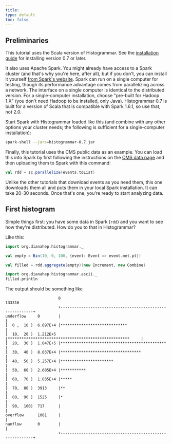 ```yaml
---
title: 
type: default
toc: false
---
```


## Preliminaries

This tutorial uses the Scala version of Histogrammar. See the [installation guide](../../install) for installing version 0.7 or later.

It also uses Apache Spark. You might already have access to a Spark cluster (and that's why you're here, after all), but if you don't, you can install it yourself [from Spark's website](http://spark.apache.org/downloads.html). Spark can run on a single computer for testing, though its performance advantage comes from parallelizing across a network. The interface on a single computer is identical to the distributed version. For a single-computer installation, choose "pre-built for Hadoop 1.X" (you don't need Hadoop to be installed, only Java). Histogrammar 0.7 is built for a version of Scala that is compatible with Spark 1.6.1, so use that, not 2.0.

Start Spark with Histogrammar loaded like this (and combine with any other options your cluster needs; the following is sufficient for a single-computer installation):

```bash
spark-shell --jars=histogrammar-0.7.jar
```

Finally, this tutorial uses the CMS public data as an example. You can load this into Spark by first following the instructions on the [CMS data page](../scala-cmsdata) and then uploading them to Spark with this command:

```scala
val rdd = sc.parallelize(events.toList)
```

Unlike the other tutorials that download events as you need them, this one downloads them all and puts them in your local Spark installation. It can take 20-30 seconds. Once that's one, you're ready to start analyzing data.

## First histogram

Simple things first: you have some data in Spark (`rdd`) and you want to see how they're distributed. How do you to that in Histogrammar?

Like this:

```scala
import org.dianahep.histogrammar._

val empty = Bin(10, 0, 100, {event: Event => event.met.pt})

val filled = rdd.aggregate(empty)(new Increment, new Combine)

import org.dianahep.histogrammar.ascii._
filled.println
```

The output should be something like

```
                       0                                                     133316
                       +----------------------------------------------------------+
underflow     0        |                                                          |
[  0 ,  10 )  6.697E+4 |*****************************                             |
[  10,  20 )  1.212E+5 |*****************************************************     |
[  20,  30 )  1.047E+5 |**********************************************            |
[  30,  40 )  8.037E+4 |***********************************                       |
[  40,  50 )  5.257E+4 |***********************                                   |
[  50,  60 )  2.605E+4 |***********                                               |
[  60,  70 )  1.035E+4 |*****                                                     |
[  70,  80 )  3913     |**                                                        |
[  80,  90 )  1525     |*                                                         |
[  90,  100)  717      |                                                          |
overflow      1061     |                                                          |
nanflow       0        |                                                          |
                       +----------------------------------------------------------+
```



<!--

## First histogram

Simple things first: you have some data in Scala (`events`) and you want to see how they're distributed. How do you do that in Histogrammar?

Like this:

```scala
import org.dianahep.histogrammar._

val histogram = Bin(10, 0, 100, {event: Event => event.met.pt})

for (event <- events.take(1000))
  histogram.fill(event)

import org.dianahep.histogrammar.ascii._
histogram.println
```

The output should be something like

```
                  0                                                         281.600
                  +---------------------------------------------------------------+
underflow     0   |                                                               |
[  0 ,  10 )  152 |**********************************                             |
[  10,  20 )  256 |*********************************************************      |
[  20,  30 )  215 |************************************************               |
[  30,  40 )  160 |************************************                           |
[  40,  50 )  130 |*****************************                                  |
[  50,  60 )  51  |***********                                                    |
[  60,  70 )  24  |*****                                                          |
[  70,  80 )  10  |**                                                             |
[  80,  90 )  1   |                                                               |
[  90,  100)  1   |                                                               |
overflow      0   |                                                               |
nanflow       0   |                                                               |
                  +---------------------------------------------------------------+
```

### What just happened?

The first line,

```scala
import org.dianahep.histogrammar._
```

imports the basic functions and classes you need to define plots. The next gets to the heart of what Histogrammar is all about. It defines an empty histogram:

```scala
val histogram = Bin(10, 0, 100, {event: Event => event.met.pt})
```

This object aggregates a stream of input `Events`, dividing them into ten bins from `0` to `100`. The in-place function `{event: Event => event.met.pt}` defines the quantity of interest by showing how it can be extracted from the data stream.

For physicists accustomed with the HBOOK/PAW/ROOT way of doing things, this is partly familiar: we think of histograms as containers to be filled. (Other data analysis frameworks, which typically deal with datasets that fit in a laptop's memory, fill and plot a histogram in one operation.)

What may be unfamiliar is the in-place function. Typical physics analysis scripts declare ("book") empty histograms in an initialization stage and then fill them in a loop over a zillion events. In Histogrammar, we still have a fill loop, but now the physics-specific logic of what to put in the histogram is located in the initialization phase, next to the binning parameters.

This aids bookkeeping in itself (it's easier to spot an inconsistency between the binning and the fill rule when they're right next to each other), but it also makes it easier to dispatch this fill operation to a data pipeline like Apache Spark. All of the domain-specific logic is declared when the histogram is constructed, so the fill operation can be automated.

Finally, why an ASCII-art histogram? Histogrammar is not intended to replace plotting packages: its purpose is to get data into them. Plotting front-ends copy data from Histogrammar's classes into your plotting library of choice, and the other tutorials in this series cover each of these front-ends. For the sake of quick visualization, though, the Scala base package has ASCII-art methods accessible via

```scala
import org.dianahep.histogrammar.ascii._
println(histogram.ascii)   # or just
histogram.println
```

## Composability

Another fundamental aspect of Histogrammar is hidden in the above. The `Bin` constructor has several arguments with default values:

  * `value`: how to fill a bin between the low and high edges;
  * `underflow`: what to do with data below the low edge;
  * `overflow`: what to do with data above the high edge;
  * `nanflow`: what to do with data that is not a number (`NaN`).

Usually, we'd want to count the number of entries in each bin and count the underflow and overflow (and "nanflow," included so that every input value fills _some_ bin). Therefore, the default for each of these arguments is `Count()`.

To see this, try printing out `histogram` and its parts:

```scala
println(histogram)
<Binning num=10 low=0.0 high=100.0 values=Count underflow=Count overflow=Count nanflow=Count>

println(histogram.values)
List(<Counting 152.0>, <Counting 256.0>, <Counting 215.0>, <Counting 160.0>, <Counting 130.0>, <Counting 51.0>, <Counting 24.0>, <Counting 10.0>, <Counting 1.0>, <Counting 1.0>)

println(histogram.values(0).entries)
152.0
```

Binning and counting are similar things: they can both summarize a data stream. They summarize it in different ways, but they can be drop-in replacements for one another. For instance, here is a two-dimensional histogram:

```scala
val hist2d = Bin(10, -100, 100, {event: Event => event.met.px},
                 value = Bin(10, -100, 100, {event: Event => event.met.py}))

for (event <- events.take(1000))
  hist2d.fill(event)

for (i <- 0 until 10) {
  for (j <- 0 until 10)
    print("%3.0f ".format(hist2d.values(i).values(j).entries))
  println()
}
  0   0   0   0   0   0   0   0   0   0 
  0   0   1   1   0   2   0   0   1   0 
  0   0   0   3   9   9   3   0   0   0 
  0   1   9  14  36  32  18   3   0   0 
  0   2   9  48 105 106  41   7   0   1 
  0   2  11  45 139 119  26   8   1   0 
  0   2   8  21  54  36  22   7   0   0 
  0   0   2   9  14   4   6   0   0   0 
  0   0   0   0   2   0   0   0   0   0 
  0   0   0   0   1   0   0   0   0   0 
```

(Sorry, no ASCII-art for two-dimensional histograms... yet.)

In place of the first binning's counter, we used another binning. Three or four dimensional summaries of a dataset can be produced the same way, though they would be hard to visualize in any plotting library.

We also could have used a counter on its own:

```scala
val count = Count()

for (event <- events.take(1000))
  count.fill(event)

println(count)
<Counting 1000.0>
```

though it's not very enlightening.

### Plotting anything

With binning and counting, we can make histograms of any dimension, but that's still pretty limited. To plot anything, we only need a good set of aggregators and some imagination. For instance, suppose we have an aggregator that averages:

```scala
val average = Average({event: Event => event.met.pt})

for (event <- events.take(1000))
  average.fill(event)

println(average)
<Averaging mean=25.835336155264137>
```

We can combine this with binning to see the average per bin. For instance, we could compute the average pT (`event.met.pt`) per angle phi (`Math.atan2(event.met.py, event.met.px)`). In a cylindrically symmetric experiment, there should be no deviation versus phi.

```scala
val pt_vs_phi = Bin(30, -Math.PI, Math.PI,
                    {event: Event => Math.atan2(event.met.py, event.met.px)},
                    value = Average({event: Event => event.met.pt}))

val events = EventIterator()
for (event <- events.take(100000))
  pt_vs_phi.fill(event)

pt_vs_phi.println
```

The above produces

```
                         24.6564                                            26.6993
                         +--------------------------------------------------------+
[ -3.14 , -2.93 )  25.15 |              +                                         |
[ -2.93 , -2.72 )  26.26 |                                            +           |
[ -2.72 , -2.51 )  25.24 |                +                                       |
[ -2.51 , -2.30 )  25.75 |                              +                         |
[ -2.30 , -2.09 )  25.85 |                                 +                      |
[ -2.09 , -1.88 )  26.07 |                                       +                |
[ -1.88 , -1.68 )  26.02 |                                      +                 |
[ -1.68 , -1.47 )  25.50 |                       +                                |
[ -1.47 , -1.26 )  25.89 |                                  +                     |
[ -1.26 , -1.05 )  26.53 |                                                   +    |
[ -1.05 , -0.838)  26.04 |                                      +                 |
[ -0.838, -0.628)  25.79 |                               +                        |
[ -0.628, -0.419)  26.18 |                                          +             |
[ -0.419, -0.209)  25.27 |                 +                                      |
[ -0.209,  0    )  26.21 |                                           +            |
[  0    ,  0.209)  25.92 |                                   +                    |
[  0.209,  0.419)  25.19 |               +                                        |
[  0.419,  0.628)  25.76 |                              +                         |
[  0.628,  0.838)  25.57 |                         +                              |
[  0.838,  1.05 )  25.80 |                               +                        |
[  1.05 ,  1.26 )  25.45 |                      +                                 |
[  1.26 ,  1.47 )  24.83 |     +                                                  |
[  1.47 ,  1.68 )  25.51 |                       +                                |
[  1.68 ,  1.88 )  25.10 |            +                                           |
[  1.88 ,  2.09 )  24.91 |       +                                                |
[  2.09 ,  2.30 )  25.08 |            +                                           |
[  2.30 ,  2.51 )  25.50 |                       +                                |
[  2.51 ,  2.72 )  25.15 |              +                                         |
[  2.72 ,  2.93 )  25.04 |          +                                             |
[  2.93 ,  3.14 )  25.47 |                      +                                 |
                         +--------------------------------------------------------+
```

Oh no! That doesn't look flat versus phi&mdash; the points seem to be scattered around zero. Perhaps we need error bars.

For that, we'd need to keep track of the variance in each bin, so consider an aggregator that accumulates the variance in addition to the mean.

```scala
val deviations = Deviate({event: Event => event.met.pt})

for (event <- events.take(1000))
  deviations.fill(event)

println(deviations)
<Deviating mean=25.66900474862857, variance=293.20009419456557>
```

Now we can build a classic "profile plot," which displays the mean and the error on the mean of each bin.

```scala
val pt_vs_phi = Bin(30, -Math.PI, Math.PI,
                    {event: Event => Math.atan2(event.met.py, event.met.px)},
                    value = Deviate({event: Event => event.met.pt}))

val events = EventIterator()
for (event <- events.take(100000))
  pt_vs_phi.fill(event)

pt_vs_phi.println
```

And we see that the binwise averages are all consistent with each other.

```
                                    23.5800                                 27.6424
                                    +---------------------------------------------+
[ -3.14 , -2.93 )  25.15 +-  0.2889 |              |--+---|                       |
[ -2.93 , -2.72 )  26.26 +-  0.3171 |                          |---+--|           |
[ -2.72 , -2.51 )  25.24 +-  0.2857 |               |--+---|                      |
[ -2.51 , -2.30 )  25.75 +-  0.2849 |                     |--+--|                 |
[ -2.30 , -2.09 )  25.85 +-  0.2794 |                      |--+--|                |
[ -2.09 , -1.88 )  26.07 +-  0.2715 |                         |--+--|             |
[ -1.88 , -1.68 )  26.02 +-  0.2674 |                        |--+--|              |
[ -1.68 , -1.47 )  25.50 +-  0.2515 |                  |--+--|                    |
[ -1.47 , -1.26 )  25.89 +-  0.2618 |                       |--+--|               |
[ -1.26 , -1.05 )  26.53 +-  0.2583 |                              |--+--|        |
[ -1.05 , -0.838)  26.04 +-  0.2594 |                        |--+--|              |
[ -0.838, -0.628)  25.79 +-  0.2565 |                      |-+--|                 |
[ -0.628, -0.419)  26.18 +-  0.2585 |                          |--+--|            |
[ -0.419, -0.209)  25.27 +-  0.2620 |                |--+--|                      |
[ -0.209,  0    )  26.21 +-  0.2851 |                          |--+--|            |
[  0    ,  0.209)  25.92 +-  0.2750 |                       |--+--|               |
[  0.209,  0.419)  25.19 +-  0.2913 |               |--+--|                       |
[  0.419,  0.628)  25.76 +-  0.2874 |                     |--+--|                 |
[  0.628,  0.838)  25.57 +-  0.2855 |                   |--+--|                   |
[  0.838,  1.05 )  25.80 +-  0.3084 |                     |---+--|                |
[  1.05 ,  1.26 )  25.45 +-  0.3011 |                 |---+--|                    |
[  1.26 ,  1.47 )  24.83 +-  0.3027 |          |---+--|                           |
[  1.47 ,  1.68 )  25.51 +-  0.3066 |                  |--+---|                   |
[  1.68 ,  1.88 )  25.10 +-  0.3112 |             |---+--|                        |
[  1.88 ,  2.09 )  24.91 +-  0.3088 |           |---+--|                          |
[  2.09 ,  2.30 )  25.08 +-  0.3047 |             |---+--|                        |
[  2.30 ,  2.51 )  25.50 +-  0.3130 |                  |--+---|                   |
[  2.51 ,  2.72 )  25.15 +-  0.3249 |              |--+---|                       |
[  2.72 ,  2.93 )  25.04 +-  0.3053 |             |--+---|                        |
[  2.93 ,  3.14 )  25.47 +-  0.3154 |                 |---+--|                    |
                                    +---------------------------------------------+
```

### Alternative binning

So far, we have only replaced the counters in a regularly binned histogram with different functions. We should be able to replace the binning procedure itself.

A regular histogram is like a dense vector of aggregators. Every bin is allocated and initially populated with zero. We could also consider the sparse case, in which bins are only allocated when they are not filled with zero.

To allocate a sparsely binned histogram, we don't need to specify the low and high edges, just the bin width (`10.0` here). Any finite integer is a valid bin index (in practice limited to 64-bit signed integers). We do, however, need to specify a bin width. This is useful for cases in which little is known about the distribution of interest: only a characteristic scale.

```scala
val sparse = SparselyBin(10.0, {event: Event => event.met.px})

for (event <- events.take(1000))
  sparse.fill(event)

println(sparse.bins)
Map(8 -> <Counting 1.0>, -1 -> <Counting 198.0>, -7 -> <Counting 3.0>, 2 -> <Counting 95.0>, -4 -> <Counting 39.0>, 5 -> <Counting 12.0>, 4 -> <Counting 23.0>, -5 -> <Counting 16.0>, 7 -> <Counting 1.0>, -2 -> <Counting 121.0>, 1 -> <Counting 150.0>, -8 -> <Counting 2.0>, 3 -> <Counting 55.0>, -6 -> <Counting 8.0>, 6 -> <Counting 1.0>, -3 -> <Counting 74.0>, 0 -> <Counting 201.0>)
```

Histogrammar represents this kind of aggregator as a hashmap from bin indexes to counters. Needless to say, we could have filled it with averages or deviations or other binning methods.

Here is a sparse two-dimensional histogram. Drawing it is tricky because one has to evade the unfilled indexes.

```scala
val hist2d = SparselyBin(10.0, {event: Event => event.met.px},
                 value = SparselyBin(10.0, {event: Event => event.met.py}))

val events = EventIterator()
for (event <- events.take(1000))
  hist2d.fill(event)

val min = hist2d.values.flatMap(_.minBin).min
for (i <- hist2d.minBin.get to hist2d.maxBin.get) {
  val col = hist2d.bins.get(i)
  col.flatMap(_.maxBin) match {
    case Some(max) =>
      for (j <- min to max)
        hist2d.bins.get(i).flatMap(_.bins.get(j)) match {
          case Some(counting) =>
            print("%3.0f ".format(counting.entries))
          case None =>
            print("    ")
        }
    case None =>
      print("    ")
  }
  println()
}
                          2                   1 
                                      1       1 
                  1   1   3   1   1   1               1 
      1       1   2   5   2   5   4   3   1   3   1 
          1   2   3   2   8  10   8   4   5   2   1 
      1       2   7   9   7  12   6   8   9   4 
      1   2   4   3  12  19  24  21  15  11   6   5       1 
      1   4   7   7  23  27  34  47  19  16  16   6 
      1   2   5   8  20  30  45  56  17  10   5   2   1   1 
      1   1   4   6   8  22  36  28  11   7   5   4       1 
      1           7  14  17  18  13   8   6   8   2   2 
  1       1   2   2   5  10   6   5   7   1   3 
          1   1       1       5   8   5   4   1   1 
              1   1           1   1   3 
                          2   3 
              1 
```

### Superstructures

If counting, averaging, and deviating are aggregators that typically go inside of some kind of binning, there are some aggregators that typically surround a binning. One of these computes fractions.

For decades, physicists have constructed efficiency plots manually: by booking two histograms with exactly the same binning, applying a selection to one and not the other, and then dividing them bin-by-bin. If the bin edges of the two histograms are not correctly aligned or if a code revision is applied to one and not the other, the result silently becomes meaningless.

Histogrammar makes common techniques like fractions into first-class citizens. `Fraction` is an aggregator on the same level as `Bin` and `Count`, and may be mixed freely with them.

```scala
val frac = Fraction({event: Event => event.numPrimaryVertices > 5},
                    Bin(30, 0, 100, {event: Event => event.met.pt}))

val events = EventIterator()
for (event <- events.take(1000000))
  frac.fill(event)

frac.println
```

The final plot is the fraction of events with `numPrimaryVertices > 5` as a function of `met.pt`.

```
                        0.631723                                           0.764523
                        +---------------------------------------------------------+
underflow        nan    |                                                         |
[  0   ,  3.33)  0.6432 |     +                                                   |
[  3.33,  6.67)  0.6649 |              +                                          |
[  6.67,  10  )  0.6803 |                     +                                   |
[  10  ,  13.3)  0.6995 |                             +                           |
[  13.3,  16.7)  0.7205 |                                      +                  |
[  16.7,  20  )  0.7345 |                                            +            |
[  20  ,  23.3)  0.7439 |                                                +        |
[  23.3,  26.7)  0.7303 |                                          +              |
[  26.7,  30  )  0.7139 |                                   +                     |
[  30  ,  33.3)  0.6983 |                             +                           |
[  33.3,  36.7)  0.6791 |                    +                                    |
[  36.7,  40  )  0.6665 |               +                                         |
[  40  ,  43.3)  0.6597 |            +                                            |
[  43.3,  46.7)  0.6708 |                 +                                       |
[  46.7,  50  )  0.6826 |                      +                                  |
[  50  ,  53.3)  0.6886 |                        +                                |
[  53.3,  56.7)  0.7105 |                                  +                      |
[  56.7,  60  )  0.7318 |                                           +             |
[  60  ,  63.3)  0.7308 |                                           +             |
[  63.3,  66.7)  0.7259 |                                        +                |
[  66.7,  70  )  0.7498 |                                                   +     |
[  70  ,  73.3)  0.7535 |                                                    +    |
[  73.3,  76.7)  0.7482 |                                                  +      |
[  76.7,  80  )  0.7410 |                                               +         |
[  80  ,  83.3)  0.7186 |                                     +                   |
[  83.3,  86.7)  0.7510 |                                                   +     |
[  86.7,  90  )  0.7139 |                                   +                     |
[  90  ,  93.3)  0.7117 |                                  +                      |
[  93.3,  96.7)  0.7532 |                                                    +    |
[  96.7,  100 )  0.6634 |              +                                          |
overflow         0.6428 |     +                                                   |
nanflow          nan    |                                                         |
                        +---------------------------------------------------------+
```

Typically, these plots come with error bars, but Histogrammar never assumes statistical techniques: that's the data analyst's job. A naive way to compute error bars on a fraction of counts is to treat them as binomials (valid far from zero or one).

```scala
def naiveConfidenceInterval(numer: Double, denom: Double, z: Double) = {
  val p = numer/denom
  val err = Math.sqrt(p * (1.0 - p) / denom)
  p + z*err
}

frac.println(naiveConfidenceInterval, width=80)
```

We are beginning to learn interesting things about this dataset.

```
                        0.612726                                           0.796966
                        +---------------------------------------------------------+
underflow        nan    |                                                         |
[  0   ,  3.33)  0.6432 |        |+-|                                             |
[  3.33,  6.67)  0.6649 |               |+|                                       |
[  6.67,  10  )  0.6803 |                    |+|                                  |
[  10  ,  13.3)  0.6995 |                          |+|                            |
[  13.3,  16.7)  0.7205 |                                 +|                      |
[  16.7,  20  )  0.7345 |                                     |+                  |
[  20  ,  23.3)  0.7439 |                                        |+               |
[  23.3,  26.7)  0.7303 |                                    +|                   |
[  26.7,  30  )  0.7139 |                               +|                        |
[  30  ,  33.3)  0.6983 |                          +|                             |
[  33.3,  36.7)  0.6791 |                    |+                                   |
[  36.7,  40  )  0.6665 |                |+|                                      |
[  40  ,  43.3)  0.6597 |              |+|                                        |
[  43.3,  46.7)  0.6708 |                 |+|                                     |
[  46.7,  50  )  0.6826 |                    |-+|                                 |
[  50  ,  53.3)  0.6886 |                      |+-|                               |
[  53.3,  56.7)  0.7105 |                             |+-|                        |
[  56.7,  60  )  0.7318 |                                   |-+-|                 |
[  60  ,  63.3)  0.7308 |                                   |-+-|                 |
[  63.3,  66.7)  0.7259 |                                 |-+-|                   |
[  66.7,  70  )  0.7498 |                                        |-+--|           |
[  70  ,  73.3)  0.7535 |                                        |---+--|         |
[  73.3,  76.7)  0.7482 |                                      |---+---|          |
[  76.7,  80  )  0.7410 |                                   |----+---|            |
[  80  ,  83.3)  0.7186 |                           |-----+----|                  |
[  83.3,  86.7)  0.7510 |                                     |-----+-----|       |
[  86.7,  90  )  0.7139 |                        |------+-------|                 |
[  90  ,  93.3)  0.7117 |                      |--------+-------|                 |
[  93.3,  96.7)  0.7532 |                                   |-------+--------|    |
[  96.7,  100 )  0.6634 |     |----------+---------|                              |
overflow         0.6428 |     |---+----|                                          |
nanflow          nan    |                                                         |
                        +---------------------------------------------------------+
```

### Directories

Another important kind of superstructure is the directory. Most analyses require lots of histograms, and it helps to be able to collect them into a bundle. `Label` is an aggregator that names histograms by putting them in a hashmap.

```scala
val bundle = Label(
  "MET px" -> Bin(10, 0, 100, {event: Event => event.met.px}),
  "MET py" -> Bin(10, 0, 100, {event: Event => event.met.py}),
  "num primary" -> Bin(10, 0, 100, {event: Event => event.numPrimaryVertices}))
```

Like any other aggregator, it has a `fill` method. For a collection, this method fills all of its contents.

```scala
for (event <- events.take(1000))
  bundle.fill(event)

println(bundle("MET px").entries)
1000.0

println(bundle("MET py").entries)
1000.0

println(bundle("num primary").entries)
1000.0
```

As a by-product of composability, we get subdirectories for free:

```scala
val bundle = Label(
  "MET" -> Label(
    "px" -> Bin(10, 0, 100, {event: Event => event.met.px}),
    "py" -> Bin(10, 0, 100, {event: Event => event.met.py})
  ),
  "primary" -> Label(
    "num" -> Bin(10, 0, 100, {event: Event => event.numPrimaryVertices})
  )
)

for (event <- events.take(1000))
  bundle.fill(event)

println(bundle("MET")("px").entries)
1000.0

println(bundle("MET")("py").entries)
1000.0

println(bundle("primary")("num").entries)
1000.0
```

## Interoperability

Each of these aggregators has a stable JSON representation that is validated across the different language versions of Histogrammar. That is, you can dump a histogram or group of histograms from Scala to JSON and load that JSON into equivalent structures in Python.

```scala
println(bundle.toJson.stringify)
```

produces

```json
{
  "type": "Label",
  "data": {
    "entries": 1000,
    "type": "Label",
    "data": {
      "MET": {
        "entries": 1000,
        "type": "Bin",
        "data": {
          "px": {
            "low": 0,
            "high": 100,
            "entries": 1000,
            "values:type": "Count",
            "values": [221, 172, 71, 41, 16, 12, 2, 0, 1, 0],
            "underflow:type": "Count", "underflow": 464,
            "overflow:type": "Count", "overflow": 0,
            "nanflow:type": "Count", "nanflow": 0},
          "py": {
            "low": 0,
            "high": 100,
            "entries": 1000,
            "values:type": "Count",
            "values": [198, 120, 65, 46, 27, 3, 1, 2, 0, 0],
            "underflow:type": "Count", "underflow": 538,
            "overflow:type": "Count", "overflow": 0,
            "nanflow:type": "Count", "nanflow": 0}
        }
      },
      "primary": {
        "entries": 1000,
        "type": "Bin",
        "data": {
          "num": {
            "low": 0,
            "high": 100,
            "entries": 1000,
            "values:type": "Count",
            "values": [916, 84, 0, 0, 0, 0, 0, 0, 0, 0],
            "underflow:type": "Count", "underflow": 0,
            "overflow:type": "Count", "overflow": 0,
            "nanflow:type": "Count", "nanflow": 0}
        }
      }
    }
  }
}
```

This allows you to decouple parts of your analysis. It may be easier or faster to aggregate data in one language or framework and then plot it in another. The desire to use a particular library for final plots shouldn't force you to do all of your analysis in that library.

### The grammar of Histogrammar

You may have noticed that all of the aggregator constructors are imperative verbs: `Count`, `Average`, `Bin`, `Label` while the objects themselves are represented as gerunds: `Counting`, `Averaging`, `Binning`, `Labeling`. That distinction has to do with JSON: aggregators have different features before and after serialization.

| Before serialization | After serialization |
|:---------------------|:--------------------|
| Has an associated function that determines how to fill. | Has no such function; might have been filled in another language. (If the function was named, its name is carried over to help with bookkeeping.) |
| Can be filled or combined with other aggregators of the same type. | Can only be combined with other aggregators of the same type. |
| Mutable: `entries` and fill values can change. | Immutable: `entries` and fill values are fixed. |

In statically typed languages like Scala, aggregators are named with a gerund before serialization and past-tense after serialization (`Counted`, `Averaged`, `Binned`, `Labeled`).

```scala
println(bundle)
<Labeling values=Label size=2>

val bundled = Factory.fromJson(bundle.toJson.stringify)

println(bundled)
<Labeled values=Label size=2>
```

In dynamically typed languages like Python, this distinction is not helpful: an aggregator either has an associated function or it does not, and it is always mutable. In these languages, the imperative tense is always used (`Count`, `Average`, `Bin`, `Label`).

## Fistful of aggregators

[The specification](../../specification) lists all of the available aggregators and how to use each one. However, that may be too much information for a start.

The most useful aggregators are the following. Tinker with them to get familiar; building up an analysis is easier when you know "there's an app for that."

**Simple counters:**

  * [`Count`](../../specification/#count-sum-of-weights): just counts. Every aggregator has an `entries` field, but `Count` _only_ has this field.
  * [`Average`](../..//specification/#average-mean-of-a-quantity) and [`Deviate`](../..//specification/#deviate-mean-and-variance): add mean and variance, cumulatively.
  * [`Minimize`](../..//specification/#minimize-minimum-value) and [`Maximize`](../..//specification/#maximize-maximum-value): lowest and highest value seen.

**Histogram-like objects:**

  * [`Bin`](../..//specification/#bin-regular-binning-for-histograms) and [`SparselyBin`](../..//specification/#sparselybin-ignore-zeros): split a numerical domain into uniform bins and redirect aggregation into those bins.
  * [`Categorize`](../..//specification/#categorize-string-valued-bins-bar-charts): split a string-valued domain by unique values; good for making bar charts (which are histograms with a string-valued axis).
  * [`Partition`](../..//specification/#partition-exclusive-filling): split a numerical domain into arbitrary subintervals, usually for separate plots like particle pseudorapidity or collision centrality.

**Collections:**

  * [`Label`](../../specification/#label-directory-with-string-based-keys), [`UntypedLabel`](../..//specification/#untypedlabel-directory-of-different-types), and [`Index`](../..//specification/#index-list-with-integer-keys): bundle objects with string-based keys (`Label` and `UntypedLabel`) or simply an ordered array (effectively, integer-based keys) consisting of a single type (`Label` and `Index`) or any types (`UntypedLabel`).
  * [`Branch`](../../specification/#branch-tuple-of-different-types): for the fourth case, an ordered array of any types. A `Branch` is useful as a "cable splitter". For instance, to make a histogram that tracks minimum and maximum value, do this:

```scala
val rangeHistogram = Bin(30, 0, 100, {event: Event => event.met.pt},
             Branch(Minimize({event: Event => event.numPrimaryVertices}),
                    Maximize({event: Event => event.numPrimaryVertices})))

for (event <- events.take(1000))
  rangeHistogram.fill(event)

println(rangeHistogram.values(10).i0.min)
1.0

println(rangeHistogram.values(10).i1.max)
13.0

println(rangeHistogram.values map {v => (v.i0.min, v.i1.max)})
List((0.0,16.0), (1.0,12.0), (1.0,11.0), (1.0,12.0), (1.0,12.0), (1.0,13.0), (1.0,12.0), (1.0,12.0), (1.0,13.0), (1.0,14.0), (1.0,13.0), (2.0,12.0), (1.0,10.0), (1.0,14.0), (2.0,10.0), (0.0,9.0), (3.0,10.0), (3.0,12.0), (4.0,10.0), (3.0,13.0), (3.0,9.0), (5.0,5.0), (3.0,6.0), (4.0,4.0), (8.0,8.0), (NaN,NaN), (5.0,5.0), (NaN,NaN), (NaN,NaN), (NaN,NaN))
```

**Filtering:**

  * [`Select`](../../specification/#select-apply-a-cut): general purpose cutting. If you need a histogram or a collection of histograms to be filtered by some quantity, wrap them in a `Select`.

**Non-aggregation:**

  * [`Bag`](../../specification/#bag-accumulate-values-for-scatter-plots) and [`Sample`](../..//specification/#sample-reservoir-sampling): collect data points, rather than aggregate quantities.

-->
